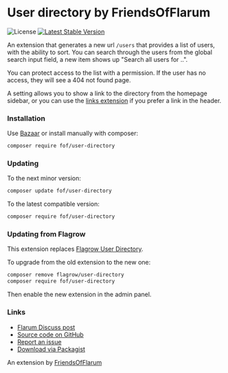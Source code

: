 # User directory by FriendsOfFlarum

![License](https://img.shields.io/badge/license-MIT-blue.svg) [![Latest Stable Version](https://img.shields.io/packagist/v/fof/user-directory.svg)](https://packagist.org/packages/fof/user-directory)

An extension that generates a new url `/users` that provides a list of users, with the ability to sort. You can search through the users from the global
search input field, a new item shows up "Search all users for ..".

You can protect access to the list with a permission. If the user has no access, they will see a 404 not found page.

A setting allows you to show a link to the directory from the homepage sidebar, or you can use the [links extension](https://discuss.flarum.org/d/18335-friendsofflarum-links) if you prefer a link in the header.

### Installation

Use [Bazaar](https://discuss.flarum.org/d/5151-flagrow-bazaar-the-extension-marketplace) or install manually with composer:

```sh
composer require fof/user-directory
```

### Updating

To the next minor version:

```sh
composer update fof/user-directory
```

To the latest compatible version:

```sh
composer require fof/user-directory
```

### Updating from Flagrow

This extension replaces [Flagrow User Directory](https://packagist.org/packages/fof/user-directory).

To upgrade from the old extension to the new one:

```sh
composer remove flagrow/user-directory
composer require fof/user-directory
```

Then enable the new extension in the admin panel.

### Links

- [Flarum Discuss post](https://discuss.flarum.org/d/5682)
- [Source code on GitHub](https://github.com/fof/user-directory)
- [Report an issue](https://github.com/fof/user-directory/issues)
- [Download via Packagist](https://packagist.org/packages/fof/user-directory)

An extension by [FriendsOfFlarum](https://github.com/FriendsOfFlarum)
